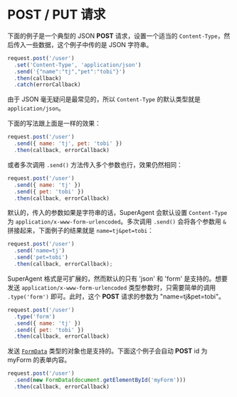 # POST / PUT 请求

下面的例子是一个典型的 JSON __POST__ 请求，设置一个适当的
`Content-Type`，然后传入一些数据，这个例子中传的是 JSON 字符串。

```js
request.post('/user')
  .set('Content-Type', 'application/json')
  .send('{"name":"tj","pet":"tobi"}')
  .then(callback)
  .catch(errorCallback)
```

由于 JSON 毫无疑问是最常见的，所以 `Content-Type` 的默认类型就是
`application/json`。

下面的写法跟上面是一样的效果：

```js
request.post('/user')
  .send({ name: 'tj', pet: 'tobi' })
  .then(callback, errorCallback)
```

或者多次调用 `.send()` 方法传入多个参数也行，效果仍然相同：

```js
request.post('/user')
  .send({ name: 'tj' })
  .send({ pet: 'tobi' })
  .then(callback, errorCallback)
```

默认的，传入的参数如果是字符串的话，SuperAgent 会默认设置 `Content-Type` 为 `application/x-www-form-urlencoded`。多次调用 `.send()` 会将各个参数用 `&` 拼接起来，下面例子的结果就是 `name=tj&pet=tobi`：

```js
request.post('/user')
  .send('name=tj')
  .send('pet=tobi')
  .then(callback, errorCallback);
```

SuperAgent 格式是可扩展的，然而默认的只有 'json' 和 'form' 是支持的。想要发送 `application/x-www-form-urlencoded` 类型参数时，只需要简单的调用 `.type('form')` 即可。此时，这个 __POST__ 请求的参数为 "name=tj&pet=tobi"。

```js
request.post('/user')
  .type('form')
  .send({ name: 'tj' })
  .send({ pet: 'tobi' })
  .then(callback, errorCallback)
```

发送 [`FormData`](https://developer.mozilla.org/en-US/docs/Web/API/FormData/FormData)
类型的对象也是支持的。下面这个例子会自动 __POST__ id 为 myForm 的表单内容。

```js
request.post('/user')
  .send(new FormData(document.getElementById('myForm')))
  .then(callback, errorCallback)
```
